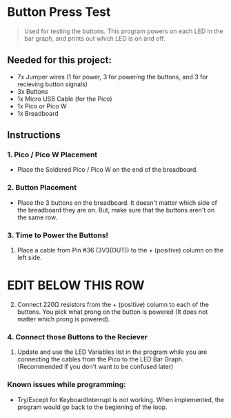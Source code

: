# Button Press Test
> Used for testing the buttons. This program powers on each LED in the bar graph, and prints out which LED is on and off.

## Needed for this project:
* 7x Jumper wires (1 for power, 3 for powering the buttons, and 3 for recieving button signals)
* 3x Buttons
* 1x Micro USB Cable (for the Pico)
* 1x Pico or Pico W
* 1x Breadboard

## Instructions

### 1. Pico / Pico W Placement 
* Place the Soldered Pico / Pico W on the end of the breadboard.


### 2. Button Placement
* Place the 3 buttons on the breadboard. It doesn't matter which side of the breadboard they are on. But, make sure that the buttons aren't on the same row.


### 3. Time to Power the Buttons!
1. Place a cable from Pin #36 (3V3(OUT)) to the + (positive) column on the left side.

# EDIT BELOW THIS ROW
2. Connect 220Ω resistors from the + (positive) column to each of the buttons. You pick what prong on the button is powered (It does not matter which prong is powered).


### 4. Connect those Buttons to the Reciever
1. Update and use the LED Variables list in the program while you are connecting the cables from the Pico to the LED Bar Graph. (Recommended if you don't want to be confused later)


### Known issues while programming:
* Try/Except for KeyboardInterrupt is not working. When implemented, the program would go back to the beginning of the loop.